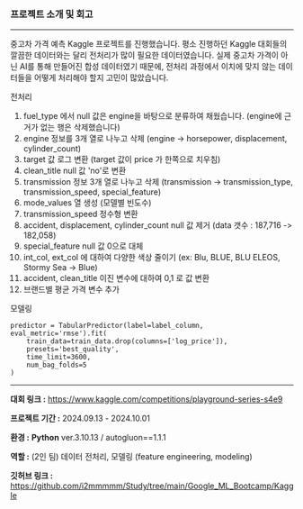 ### 프로젝트 소개 및 회고

---

중고차 가격 예측 Kaggle 프로젝트를 진행했습니다. 평소 진행하던 Kaggle 대회들의 깔끔한 데이터와는 달리 전처리가 많이 필요한 데이터였습니다.  실제 중고차 가격이 아닌 AI를 통해 만들어진 합성 데이터였기 때문에, 전처리 과정에서 이치에 맞지 않는 데이터들을 어떻게 처리해야 할지 고민이 많았습니다.

전처리
1. fuel_type 에서 null 값은 engine을 바탕으로 분류하여 채웠습니다. (engine에 근거가 없는 행은 삭제했습니다)
2. engine 정보를 3개 열로 나누고 삭제 (engine -> horsepower, displacement, cylinder_count)
3. target 값 로그 변환 (target 값이 price 가 한쪽으로 치우침)
4. clean_title null 값 'no'로 변환
5. transmission 정보 3개 열로 나누고 삭제 (transmission -> transmission_type, transmission_speed, special_feature)
6. mode_values 열 생성 (모델별 빈도수)
7. transmission_speed 정수형 변환
8. accident, displacement, cylinder_count null 값 제거 (data 갯수 : 187,716 -> 182,058)
9. special_feature null 값 0으로 대체
10. int_col, ext_col 에 대하여 다양한 색상 줄이기 (ex: Blu, BLUE, BLU ELEOS, Stormy Sea -> Blue)
11. accident, clean_title 이진 변수에 대하여 0,1 로 값 변환
12. 브랜드별 평균 가격 변수 추가

모델링
```
predictor = TabularPredictor(label=label_column, eval_metric='rmse').fit(  
    train_data=train_data.drop(columns=['log_price']),  
    presets='best_quality',  
    time_limit=3600,  
    num_bag_folds=5
)
```
---

**대회 링크 :** https://www.kaggle.com/competitions/playground-series-s4e9

**프로젝트 기간 :** 2024.09.13 - 2024.10.01

**환경 :** **Python** ver.3.10.13 / autogluon==1.1.1

**역할 :** (2인 팀) 데이터 전처리, 모델링 (feature engineering, modeling)

**깃허브 링크 :** https://github.com/i2mmmmm/Study/tree/main/Google_ML_Bootcamp/Kaggle
